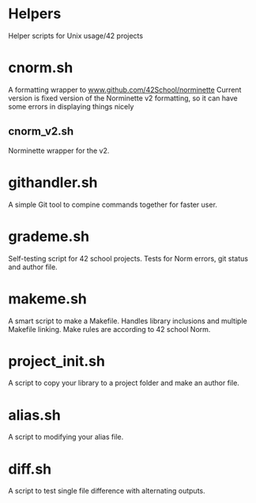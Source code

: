 # Helpers
Helper scripts for Unix usage/42 projects

# cnorm.sh

A formatting wrapper to www.github.com/42School/norminette
Current version is fixed version of the Norminette v2 formatting, so it can have some errors in displaying things nicely

## cnorm_v2.sh

Norminette wrapper for the v2.

# githandler.sh

A simple Git tool to compine commands together for faster user.

# grademe.sh

Self-testing script for 42 school projects. Tests for Norm errors, git status and author file.

# makeme.sh

A smart script to make a Makefile. Handles library inclusions and multiple Makefile linking. Make rules are according to 42 school Norm.

# project_init.sh

A script to copy your library to a project folder and make an author file.

# alias.sh

A script to modifying your alias file.

# diff.sh

A script to test single file difference with alternating outputs.